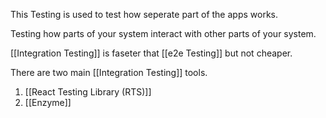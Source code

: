 This Testing is used to test how seperate part of the apps works.

Testing how parts of your system interact with other parts of your system.

[[Integration Testing]] is faseter that [[e2e Testing]] but not cheaper.

There are two main [[Integration Testing]] tools.

1. [[React Testing Library (RTS)]]
2. [[Enzyme]]